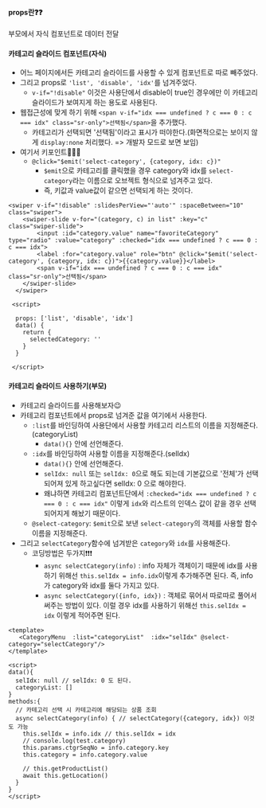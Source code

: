 #### props란❓❓
부모에서 자식 컴포넌트로 데이터 전달

#### 카테고리 슬라이드 컴포넌트(자식)
+ 어느 페이지에서든 카테고리 슬라이드를 사용할 수 있게 컴포넌트로 따로 빼주었다.
+ 그리고 props로 `'list', 'disable', 'idx'`를 넘겨주었다.
  + `v-if="!disable"` 이것은 사용단에서 disable이 true인 경우에만 이 카테고리 슬라이드가 보여지게 하는 용도로 사용된다.
+ 웹접근성에 맞게 하기 위해 `<span v-if="idx === undefined ? c === 0 : c === idx" class="sr-only">선택됨</span>`을 추가했다.
  + 카테고리가 선택되면 '선택됨'이라고 표시가 떠야한다.(화면적으로는 보이지 않게 `display:none` 처리했다. => 개발자 모드로 보면 보임)
+ 여기서 키포인트🔑🔑🔑
  + `@click="$emit('select-category', {category, idx: c})"`
    + `$emit`으로 카테고리를 클릭했을 경우 category와 idx를 `select-category`라는 이름으로 오브젝트 형식으로 넘겨주고 있다.
    + 즉, 키값과 value값이 같으면 선택되게 하는 것이다.
```node
<swiper v-if="!disable" :slidesPerView="'auto'" :spaceBetween="10" class="swiper">
    <swiper-slide v-for="(category, c) in list" :key="c"  class="swiper-slide">
        <input :id="category.value" name="favoriteCategory" type="radio" :value="category" :checked="idx === undefined ? c === 0 : c === idx">
        <label :for="category.value" role="btn" @click="$emit('select-category', {category, idx: c})">{{category.value}}</label>
        <span v-if="idx === undefined ? c === 0 : c === idx" class="sr-only">선택됨</span>
    </swiper-slide>
  </swiper>
 
 <script>
 
  props: ['list', 'disable', 'idx']
  data() {
    return {
      selectedCategory: ''
    }
  }
  
 </script>

```
#### 카테고리 슬라이드 사용하기(부모)
+ 카테고리 슬라이드를 사용해보자😉
+ 카테고리 컴포넌트에서 props로 넘겨준 값을 여기에서 사용한다.
  + `:list`를 바인딩하여 사용단에서 사용할 카테고리 리스트의 이름을 지정해준다.(categoryList)
    + `data(){}` 안에 선언해준다.
  + `:idx`를 바인딩하여 사용할 이름을 지정해준다.(selIdx)
    + `data(){}` 안에 선언해준다.
    + `selIdx: null` 또는 `selIdx: 0`으로 해도 되는데 기본값으로 '전체'가 선택되어져 있게 하고싶다면 selIdx: 0 으로 해야한다. 
    + 왜냐하면 카테고리 컴포넌트단에서 `:checked="idx === undefined ? c === 0 : c === idx"` 이렇게 `idx`와 리스트의 인덱스 값이 같을 경우 선택되어지게 해놨기 때문이다. 
  + `@select-category`: `$emit`으로 보낸 `select-category`의 객체를 사용할 함수 이름을 지정해준다. 
+ 그리고 `selectCategory`함수에 넘겨받은 `category`와 `idx`를 사용해준다.
  + 코딩방법은 두가지❗❗❗
    + `async selectCategory(info)` : info 자체가 객체이기 때문에 idx를 사용하기 위해선 `this.selIdx = info.idx`이렇게 추가해주면 된다. 즉, info가 category와 idx를 둘다 가지고 있다.
    + `async selectCategory({info, idx})` : 객체로 묶어서 따로따로 풀어서 써주는 방법이 있다. 이럴 경우  idx를 사용하기 위해선 `this.selIdx = idx` 이렇게 적어주면 된다.

```node
<template>
   <CategoryMenu  :list="categoryList"  :idx="selIdx" @select-category="selectCategory"/>
</template>

<script>
data(){
  selIdx: null // selIdx: 0 도 된다.
  categoryList: []
}
methods:{
  // 카테고리 선택 시 카테고리에 해당되는 상품 조회
  async selectCategory(info) { // selectCategory({category, idx}) 이것도 가능
    this.selIdx = info.idx // this.selIdx = idx
    // console.log(test.category)
    this.params.ctgrSeqNo = info.category.key
    this.category = info.category.value

    // this.getProductList()
    await this.getLocation()
  }
}
</script>
```
